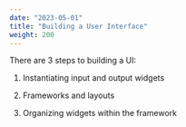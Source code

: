 ```yaml
---
date: "2023-05-01"
title: "Building a User Interface"
weight: 200
---
```


There are 3 steps to building a UI:

1. Instantiating input and output widgets

2. Frameworks and layouts

3. Organizing widgets within the framework
